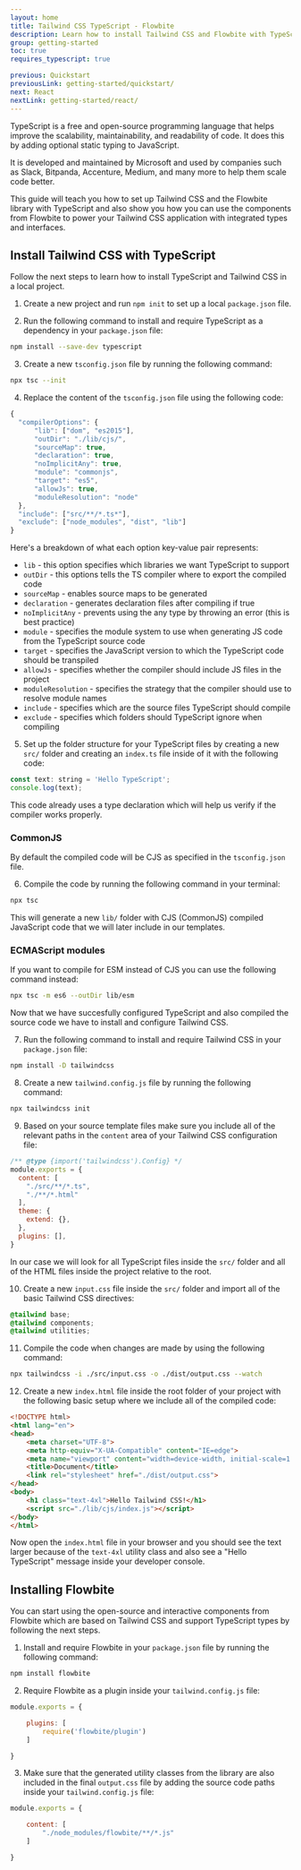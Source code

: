 ```yaml
---
layout: home
title: Tailwind CSS TypeScript - Flowbite
description: Learn how to install Tailwind CSS and Flowbite with TypeScript to use optional static typing for JavaScript to make your code more scalable and maintainable
group: getting-started
toc: true
requires_typescript: true

previous: Quickstart
previousLink: getting-started/quickstart/
next: React
nextLink: getting-started/react/
---
```


TypeScript is a free and open-source programming language that helps improve the scalability, maintainability, and readability of code. It does this by adding optional static typing to JavaScript. 

It is developed and maintained by Microsoft and used by companies such as Slack, Bitpanda, Accenture, Medium, and many more to help them scale code better.

This guide will teach you how to set up Tailwind CSS and the Flowbite library with TypeScript and also show you how you can use the components from Flowbite to power your Tailwind CSS application with integrated types and interfaces.

## Install Tailwind CSS with TypeScript

Follow the next steps to learn how to install TypeScript and Tailwind CSS in a local project.

1. Create a new project and run `npm init` to set up a local `package.json` file.

2. Run the following command to install and require TypeScript as a dependency in your `package.json` file:

```bash
npm install --save-dev typescript
```

3. Create a new `tsconfig.json` file by running the following command:

```bash
npx tsc --init
```

4. Replace the content of the `tsconfig.json` file using the following code:

```javascript
{
  "compilerOptions": {
      "lib": ["dom", "es2015"],
      "outDir": "./lib/cjs/",
      "sourceMap": true,
      "declaration": true,
      "noImplicitAny": true,
      "module": "commonjs",
      "target": "es5",
      "allowJs": true,
      "moduleResolution": "node"
  },
  "include": ["src/**/*.ts*"],
  "exclude": ["node_modules", "dist", "lib"]
}
```

Here's a breakdown of what each option key-value pair represents:

- `lib` - this option specifies which libraries we want TypeScript to support
- `outDir` - this options tells the TS compiler where to export the compiled code
- `sourceMap` - enables source maps to be generated
- `declaration` - generates declaration files after compiling if true
- `noImplicitAny` - prevents using the any type by throwing an error (this is best practice)
- `module` - specifies the module system to use when generating JS code from the TypeScript source code
- `target` - specifies the JavaScript version to which the TypeScript code should be transpiled
- `allowJs` - specifies whether the compiler should include JS files in the project
- `moduleResolution` - specifies the strategy that the compiler should use to resolve module names
- `include` - specifies which are the source files TypeScript should compile 
- `exclude` - specifies which folders should TypeScript ignore when compiling

5. Set up the folder structure for your TypeScript files by creating a new `src/` folder and creating an `index.ts` file inside of it with the following code:

```javascript
const text: string = 'Hello TypeScript';
console.log(text);
```

This code already uses a type declaration which will help us verify if the compiler works properly.

### CommonJS

By default the compiled code will be CJS as specified in the `tsconfig.json` file.

6. Compile the code by running the following command in your terminal:

```bash
npx tsc
```

This will generate a new `lib/` folder with CJS (CommonJS) compiled JavaScript code that we will later include in our templates.

### ECMAScript modules

If you want to compile for ESM instead of CJS you can use the following command instead:

```bash
npx tsc -m es6 --outDir lib/esm
```

Now that we have succesfully configured TypeScript and also compiled the source code we have to install and configure Tailwind CSS.

7. Run the following command to install and require Tailwind CSS in your `package.json` file:

```bash
npm install -D tailwindcss
```

8. Create a new `tailwind.config.js` file by running the following command:

```bash
npx tailwindcss init
```

9. Based on your source template files make sure you include all of the relevant paths in the `content` area of your Tailwind CSS configuration file:

```javascript
/** @type {import('tailwindcss').Config} */
module.exports = {
  content: [
    "./src/**/*.ts",
    "./**/*.html"
  ],
  theme: {
    extend: {},
  },
  plugins: [],
}
```

In our case we will look for all TypeScript files inside the `src/` folder and all of the HTML files inside the project relative to the root.

10. Create a new `input.css` file inside the `src/` folder and import all of the basic Tailwind CSS directives:

```css
@tailwind base;
@tailwind components;
@tailwind utilities;
```

11. Compile the code when changes are made by using the following command:

```bash
npx tailwindcss -i ./src/input.css -o ./dist/output.css --watch
```

12. Create a new `index.html` file inside the root folder of your project with the following basic setup where we include all of the compiled code:

```html
<!DOCTYPE html>
<html lang="en">
<head>
    <meta charset="UTF-8">
    <meta http-equiv="X-UA-Compatible" content="IE=edge">
    <meta name="viewport" content="width=device-width, initial-scale=1.0">
    <title>Document</title>
    <link rel="stylesheet" href="./dist/output.css">
</head>
<body>
    <h1 class="text-4xl">Hello Tailwind CSS!</h1>
    <script src="./lib/cjs/index.js"></script>
</body>
</html>
```

Now open the `index.html` file in your browser and you should see the text larger because of the `text-4xl` utility class and also see a "Hello TypeScript" message inside your developer console.

## Installing Flowbite

You can start using the open-source and interactive components from Flowbite which are based on Tailwind CSS and support TypeScript types by following the next steps.

1. Install and require Flowbite in your `package.json` file by running the following command:

```bash
npm install flowbite
```

2. Require Flowbite as a plugin inside your `tailwind.config.js` file:

```javascript
module.exports = {

    plugins: [
        require('flowbite/plugin')
    ]

}
```

3. Make sure that the generated utility classes from the library are also included in the final `output.css` file by adding the source code paths inside your `tailwind.config.js` file:

```javascript
module.exports = {

    content: [
        "./node_modules/flowbite/**/*.js"
    ]

}
```
